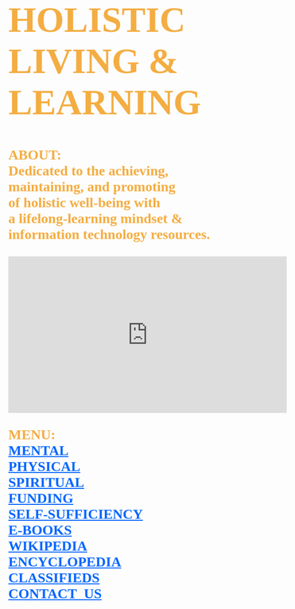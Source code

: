 <!DOCTYPE html>
<html lang="en-us">
	<body style="background-image:url(https://imagizer.imageshack.com/img922/6852/7NDuXM.png);
		background-repeat:no-repeat;
		background-size:cover;
		background-position: center center;">
		<h1 style="font-family:serif;font-weight:bold;font-size:72px;color:#f4ad42;">
			HOLISTIC<br> 
			LIVING &<br>
			LEARNING
		</h1>
		<p style="font-family:serif;font-weight:bold;font-size:28px;color:#f4ad42;">
			ABOUT:<br>
	        	Dedicated to the achieving,<br>
			maintaining, and promoting<br> 
		 	of holistic well-being with<br>
			a lifelong-learning mindset &<br> 
			information technology resources.
		</p>
		<iframe width="560" height="315" src="https://www.youtube.com/embed/Tw9PYw_ESs8" 
			frameborder="0" allow="accelerometer; autoplay; encrypted-media; 
			gyroscope; picture-in-picture" allowfullscreen>
		</iframe>
		<p style="font-family:serif;color:#f4ad42;font-size:28px;font-weight:bold;">
			MENU:<br>
			<a style="color:#0066ff;" href="https://www.mooc-list.com/"       	       		 							target="_blank">MENTAL</a><br>
			<a style="color:#0066ff;" href="https://www.webmd.com/" 	 	 	         		 						target="_blank">PHYSICAL</a><br>
			<a style="color:#0066ff;" href="https://thebestschools.org/magazine/world-religions-study-starters/" 
				target="_blank">SPIRITUAL</a><br>
			<a style="color:#0066ff;" href="https://l-lists.com/en/lists/phayv1.html" 									target="_blank">FUNDING</a><br>
			<a style="color:#0066ff;" href="https://www.self-sufficient-farm-living.com" 
			        target="_blank">SELF-SUFFICIENCY</a><br>
			<a style="color:#0066ff;" href="https://onlinebooks.library.upenn.edu/" 										target="_blank">E-BOOKS</a><br>	
			<a style="color:#0066ff;" href="https://en.wikipedia.org/wiki/Main_Page"                                                                         target="_blank">WIKIPEDIA</a><br>
			<a style="color:#0066ff;" href="https://www.britannica.com/"                                                                                     target="_blank">ENCYCLOPEDIA</a><br>
			<a style="color:#0066ff;" href="https://www.craigslist.org/about/sites"
				target="_blank">CLASSIFIEDS</a><br>
			<a style="color:#0066ff;" href="mailto:fjwholistic@live.com?Subject=Hello"
				target="_top">CONTACT_US</a>
		</p>
	</body>
</html>

